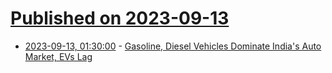 # [Published on 2023-09-13](index.md)

* [2023-09-13, 01:30:00](https://tech.slashdot.org/story/23/09/12/1449221/gasoline-diesel-vehicles-dominate-indias-auto-market-evs-lag?utm_source=rss1.0mainlinkanon&utm_medium=feed) - [Gasoline, Diesel Vehicles Dominate India's Auto Market, EVs Lag](https://tech.slashdot.org/story/23/09/12/1449221/gasoline-diesel-vehicles-dominate-indias-auto-market-evs-lag?utm_source=rss1.0mainlinkanon&utm_medium=feed)

